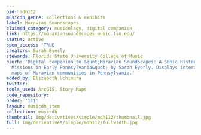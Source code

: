 ```yaml
---
pid: mdh112
musicdh_genre: collections & exhibits
label: Moravian Soundscapes
claimed_category: musicology, digital companion
link: https://moraviansoundscapes.music.fsu.edu/
status: active
open_access: 'TRUE'
creators: Sarah Eyerly
stewards: Florida State University College of Music
blurb: 'Digital companion to &quot;Moravian Soundscapes: A Sonic History of the Moravian
  Missions in Early Pennsylvania&quot; by Sarah Eyerly. Displays interactive and story
  maps of Moravian communities in Pennsylvania.'
added_by: Elizabeth Uchimura
twitter:
tools_used: ArcGIS, Story Maps
code_repository:
order: '111'
layout: musicdh_item
collection: musicdh
thumbnail: img/derivatives/simple/mdh112/thumbnail.jpg
full: img/derivatives/simple/mdh112/fullwidth.jpg
---
```

